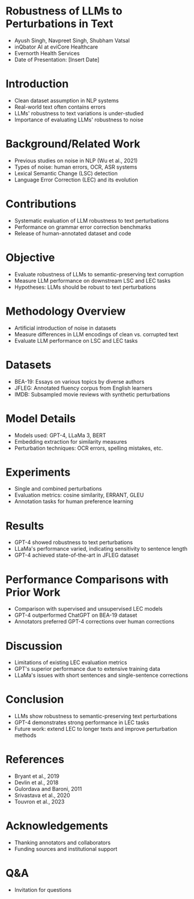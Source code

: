 # Robustness of LLMs to Perturbations in Text

- Ayush Singh, Navpreet Singh, Shubham Vatsal
- inQbator AI at eviCore Healthcare
- Evernorth Health Services
- Date of Presentation: [Insert Date]

# Introduction

- Clean dataset assumption in NLP systems
- Real-world text often contains errors
- LLMs' robustness to text variations is under-studied
- Importance of evaluating LLMs' robustness to noise

# Background/Related Work

- Previous studies on noise in NLP (Wu et al., 2021)
- Types of noise: human errors, OCR, ASR systems
- Lexical Semantic Change (LSC) detection
- Language Error Correction (LEC) and its evolution

# Contributions

- Systematic evaluation of LLM robustness to text perturbations
- Performance on grammar error correction benchmarks
- Release of human-annotated dataset and code

# Objective

- Evaluate robustness of LLMs to semantic-preserving text corruption
- Measure LLM performance on downstream LSC and LEC tasks
- Hypotheses: LLMs should be robust to text perturbations

# Methodology Overview

- Artificial introduction of noise in datasets
- Measure differences in LLM encodings of clean vs. corrupted text
- Evaluate LLM performance on LSC and LEC tasks

# Datasets

- BEA-19: Essays on various topics by diverse authors
- JFLEG: Annotated fluency corpus from English learners
- IMDB: Subsampled movie reviews with synthetic perturbations

# Model Details

- Models used: GPT-4, LLaMa 3, BERT
- Embedding extraction for similarity measures
- Perturbation techniques: OCR errors, spelling mistakes, etc.

# Experiments

- Single and combined perturbations
- Evaluation metrics: cosine similarity, ERRANT, GLEU
- Annotation tasks for human preference learning

# Results

- GPT-4 showed robustness to text perturbations
- LLaMa's performance varied, indicating sensitivity to sentence length
- GPT-4 achieved state-of-the-art in JFLEG dataset

# Performance Comparisons with Prior Work

- Comparison with supervised and unsupervised LEC models
- GPT-4 outperformed ChatGPT on BEA-19 dataset
- Annotators preferred GPT-4 corrections over human corrections

# Discussion

- Limitations of existing LEC evaluation metrics
- GPT's superior performance due to extensive training data
- LLaMa's issues with short sentences and single-sentence corrections

# Conclusion

- LLMs show robustness to semantic-preserving text perturbations
- GPT-4 demonstrates strong performance in LEC tasks
- Future work: extend LEC to longer texts and improve perturbation methods

# References

- Bryant et al., 2019
- Devlin et al., 2018
- Gulordava and Baroni, 2011
- Srivastava et al., 2020
- Touvron et al., 2023

# Acknowledgements

- Thanking annotators and collaborators
- Funding sources and institutional support

# Q&A

- Invitation for questions
